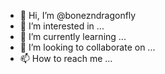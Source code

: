 - 👋 Hi, I’m @bonezndragonfly
- 👀 I’m interested in ...
- 🌱 I’m currently learning ...
- 💞️ I’m looking to collaborate on ...
- 📫 How to reach me ...

<!---
bonezndragonfly/bonezndragonfly aka Austin , trying to learn my way around scripts and code for all electronic devices.
Bonezm32015@gmail.com
